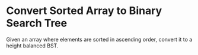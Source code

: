 # Convert Sorted Array to Binary Search Tree

Given an array where elements are sorted in ascending order, convert it to a height balanced BST.
